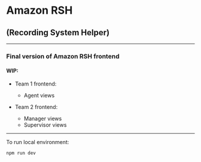 # Amazon RSH

## (Recording System Helper)

***

### Final version of Amazon RSH frontend

#### WIP:

- Team 1 frontend:
    - Agent views

- Team 2 frontend:
    - Manager views
    - Supervisor views

***

To run local environment:

```
npm run dev
```